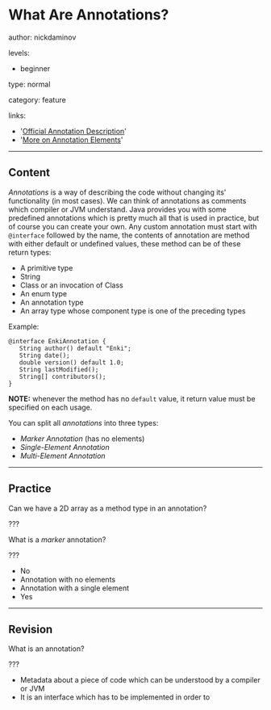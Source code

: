 # What Are Annotations?
author: nickdaminov

levels:

  - beginner

type: normal

category: feature

links:

  - '[Official Annotation Description](https://docs.oracle.com/javase/tutorial/java/annotations/index.html)'
  - '[More on Annotation Elements](https://docs.oracle.com/javase/specs/jls/se8/html/jls-9.html#jls-9.6.1)'

---
## Content

*Annotations* is a way of describing the code without changing its' functionality (in most cases). We can think of annotations as comments which compiler or JVM understand. Java provides you with some predefined annotations which is pretty much all that is used in practice, but of course you can create your own. Any custom annotation must start with `@interface` followed by the name, the contents of annotation are method with either default or undefined values, these method can be of these return types:
 * A primitive type
 * String
 * Class or an invocation of Class
 * An enum type
 * An annotation type
 * An array type whose component type is one of the preceding types

Example:
```
@interface EnkiAnnotation {
   String author() default "Enki";
   String date();
   double version() default 1.0;
   String lastModified();
   String[] contributors();
}
```

**NOTE:** whenever the method has no `default` value, it return value must be specified on each usage.

You can split all *annotations* into three types:
 * *Marker Annotation* (has no elements)
 * *Single-Element Annotation*
 * *Multi-Element Annotation*

---
## Practice

Can we have a 2D array as a method type in an annotation?

???

What is a *marker* annotation?

???


* No
* Annotation with no elements
* Annotation with a single element
* Yes

---
## Revision

What is an annotation?

???

* Metadata about a piece of code which can be understood by a compiler or JVM
* It is an interface which has to be implemented in order to
